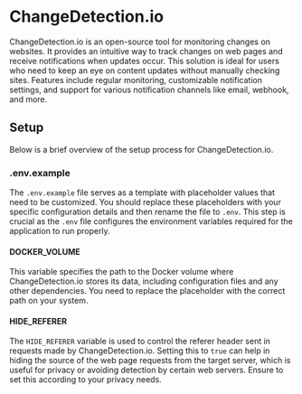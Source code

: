 # ChangeDetection.io

ChangeDetection.io is an open-source tool for monitoring changes on websites. It provides an intuitive way to track changes on web pages and receive notifications when updates occur. This solution is ideal for users who need to keep an eye on content updates without manually checking sites. Features include regular monitoring, customizable notification settings, and support for various notification channels like email, webhook, and more.

## Setup

Below is a brief overview of the setup process for ChangeDetection.io.

### .env.example

The `.env.example` file serves as a template with placeholder values that need to be customized. You should replace these placeholders with your specific configuration details and then rename the file to `.env`. This step is crucial as the `.env` file configures the environment variables required for the application to run properly.

#### DOCKER_VOLUME

This variable specifies the path to the Docker volume where ChangeDetection.io stores its data, including configuration files and any other dependencies. You need to replace the placeholder with the correct path on your system.

#### HIDE_REFERER

The `HIDE_REFERER` variable is used to control the referer header sent in requests made by ChangeDetection.io. Setting this to `true` can help in hiding the source of the web page requests from the target server, which is useful for privacy or avoiding detection by certain web servers. Ensure to set this according to your privacy needs.
